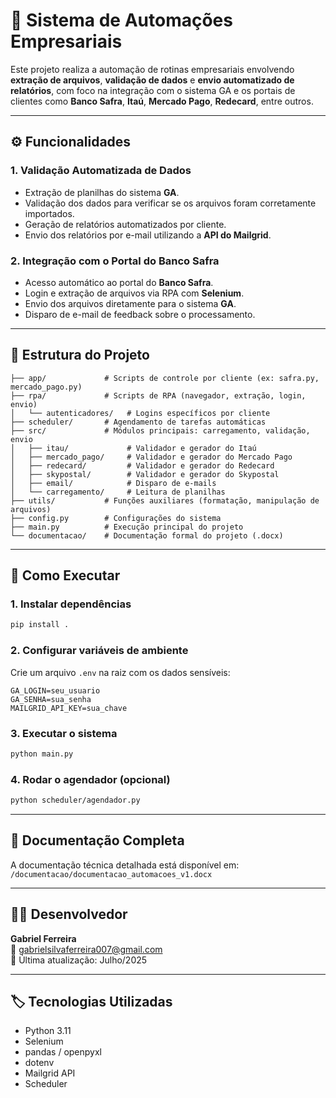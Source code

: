 # 🤖 Sistema de Automações Empresariais

Este projeto realiza a automação de rotinas empresariais envolvendo **extração de arquivos**, **validação de dados** e **envio automatizado de relatórios**, com foco na integração com o sistema GA e os portais de clientes como **Banco Safra**, **Itaú**, **Mercado Pago**, **Redecard**, entre outros.

---

## ⚙️ Funcionalidades

### 1. Validação Automatizada de Dados
- Extração de planilhas do sistema **GA**.
- Validação dos dados para verificar se os arquivos foram corretamente importados.
- Geração de relatórios automatizados por cliente.
- Envio dos relatórios por e-mail utilizando a **API do Mailgrid**.

### 2. Integração com o Portal do Banco Safra
- Acesso automático ao portal do **Banco Safra**.
- Login e extração de arquivos via RPA com **Selenium**.
- Envio dos arquivos diretamente para o sistema **GA**.
- Disparo de e-mail de feedback sobre o processamento.

---

## 🧱 Estrutura do Projeto

```
├── app/             # Scripts de controle por cliente (ex: safra.py, mercado_pago.py)
├── rpa/             # Scripts de RPA (navegador, extração, login, envio)
│   └── autenticadores/   # Logins específicos por cliente
├── scheduler/       # Agendamento de tarefas automáticas
├── src/             # Módulos principais: carregamento, validação, envio
│   ├── itau/             # Validador e gerador do Itaú
│   ├── mercado_pago/     # Validador e gerador do Mercado Pago
│   ├── redecard/         # Validador e gerador do Redecard
│   ├── skypostal/        # Validador e gerador do Skypostal
│   ├── email/            # Disparo de e-mails
│   └── carregamento/     # Leitura de planilhas
├── utils/           # Funções auxiliares (formatação, manipulação de arquivos)
├── config.py        # Configurações do sistema
├── main.py          # Execução principal do projeto
└── documentacao/    # Documentação formal do projeto (.docx)
```

---

## 🚀 Como Executar

### 1. Instalar dependências

```bash
pip install .
```

### 2. Configurar variáveis de ambiente

Crie um arquivo `.env` na raiz com os dados sensíveis:

```
GA_LOGIN=seu_usuario
GA_SENHA=sua_senha
MAILGRID_API_KEY=sua_chave
```

### 3. Executar o sistema

```bash
python main.py
```

### 4. Rodar o agendador (opcional)

```bash
python scheduler/agendador.py
```

---

## 🧾 Documentação Completa

A documentação técnica detalhada está disponível em:  
`/documentacao/documentacao_automacoes_v1.docx`

---

## 👨‍💻 Desenvolvedor

**Gabriel Ferreira**  
📧 gabrielsilvaferreira007@gmail.com  
📅 Última atualização: Julho/2025

---

## 🏷️ Tecnologias Utilizadas

- Python 3.11  
- Selenium  
- pandas / openpyxl  
- dotenv  
- Mailgrid API   
- Scheduler
